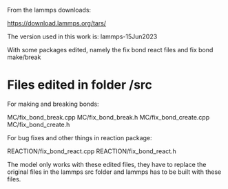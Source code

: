 From the lammps downloads:

https://download.lammps.org/tars/

The version used in this work is: lammps-15Jun2023

With some packages edited, namely the fix bond react files and fix bond make/break

# Files edited in folder /src

For making and breaking bonds:

MC/fix_bond_break.cpp
MC/fix_bond_break.h
MC/fix_bond_create.cpp
MC/fix_bond_create.h

For bug fixes and other things in reaction package:

REACTION/fix_bond_react.cpp
REACTION/fix_bond_react.h

The model only works with these edited files, they have to replace the original files in the lammps src folder and lammps has to be built with these files.
